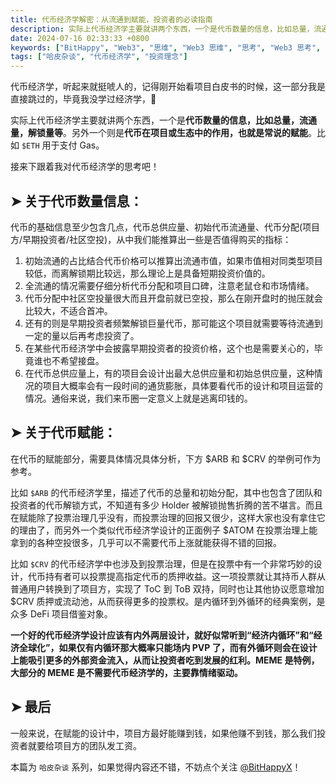 ```yaml
---
title: 代币经济学解密：从流通到赋能，投资者的必读指南
description: 实际上代币经济学主要就讲两个东西，一个是代币数量的信息，比如总量，流通量，解锁量等。另外一个则是代币在项目或生态中的作用，也就是常说的赋能。比如 $ETH 用于支付 Gas。
date: 2024-07-16 02:33:33 +0800
keywords: ["BitHappy", "Web3", "思维", "Web3 思维", "思考", "Web3 思考", "深度", "Web3 深度", "资料", "Web3 资料", "知识库", "Web3 知识库", "tokenomics", "代币经济学", "赋能", "流通", "市值", "投资者必读指南"]
tags: ["哈皮杂谈", "代币经济学", "投资理念"]
---
```

代币经济学，听起来就挺唬人的，记得刚开始看项目白皮书的时候，这一部分我是直接跳过的，毕竟我没学过经济学，🤣

实际上代币经济学主要就讲两个东西，一个是**代币数量的信息，比如总量，流通量，解锁量等**。另外一个则是**代币在项目或生态中的作用，也就是常说的赋能**。比如 `$ETH` 用于支付 Gas。

接来下跟着我对代币经济学的思考吧！

## **➤ 关于代币数量信息：**

代币的基础信息至少包含几点，代币总供应量、初始代币流通量、代币分配(项目方/早期投资者/社区空投)，从中我们能推算出一些是否值得购买的指标：

1. 初始流通的占比结合代币价格可以推算出流通市值，如果市值相对同类型项目较低，而离解锁期比较远，那么理论上是具备短期投资价值的。
2. 全流通的情况需要仔细分析代币分配和项目口碑，注意老鼠仓和市场情绪。
3. 代币分配中社区空投量很大而且开盘前就已空投，那么在刚开盘时的抛压就会比较大，不适合首冲。
4. 还有的则是早期投资者频繁解锁巨量代币，那可能这个项目就需要等待流通到一定的量以后再考虑投资了。
5. 在某些代币经济学中会披露早期投资者的投资价格，这个也是需要关心的，毕竟谁也不希望接盘。
6. 在代币总供应量上，有的项目会设计出最大总供应量和初始总供应量，这种情况的项目大概率会有一段时间的通货膨胀，具体要看代币的设计和项目运营的情况。通俗来说，我们来币圈一定意义上就是逃离印钱的。

## **➤ 关于代币赋能：**

在代币的赋能部分，需要具体情况具体分析，下方 $ARB 和 $CRV 的举例可作为参考。

比如 `$ARB` 的代币经济学里，描述了代币的总量和初始分配，其中也包含了团队和投资者的代币解锁方式，不知道有多少 Holder 被解锁抛售折腾的苦不堪言。而且在赋能除了投票治理几乎没有，而投票治理的回报又很少，这样大家也没有拿住它的理由了，而另外一个类似代币经济学设计的正面例子 $ATOM 在投票治理上能拿到的各种空投很多，几乎可以不需要代币上涨就能获得不错的回报。

比如 `$CRV` 的代币经济学中也涉及到投票治理，但是在投票中有一个非常巧妙的设计，代币持有者可以投票提高指定代币的质押收益。这一项投票就让其持币人群从普通用户转换到了项目方，实现了 ToC 到 ToB 双持，同时也让其他协议愿意增加 $CRV 质押或流动池，从而获得更多的投票权。是内循环到外循环的经典案例，是众多 DeFi 项目借鉴对象。

**一个好的代币经济学设计应该有内外两层设计，就好似常听到“经济内循环”和“经济全球化”，如果仅有内循环那大概率只能场内 PVP 了，而有外循环则会在设计上能吸引更多的外部资金流入，从而让投资者吃到发展的红利。MEME 是特例，大部分的 MEME 是不需要代币经济学的，主要靠情绪驱动。**

## **➤ 最后**

一般来说，在赋能的设计中，项目方最好能赚到钱，如果他赚不到钱，那么我们投资者就要给项目方的团队发工资。

本篇为 `哈皮杂谈` 系列，如果觉得内容还不错，不妨点个关注 [@BitHappyX](https://x.com/intent/follow?screen_name=BitHappyX)！
